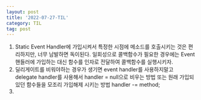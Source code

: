 ```yaml
---
layout: post
title: '2022-07-27-TIL'
category: TIL
tag: post
---
```


1. Static Event Handler에 가입시켜서 특정한 시점에 메소드를 호출시키는 것은 편리하지만, 너무 남발하면 독이된다. 일회성으로 콜백함수가 필요한 경우에는 Event 핸들러에 가입하는 대신 함수를 인자로 전달하여 콜백함수를 실행시키자.
2. 딜리게이트를 비워야하는 경우가 생기면 event handler를 사용하지말고 delegate handler를 사용해서 handler = null으로 비우는 방법 또는 원래 가입되있던 함수들을 모조리 가입해제 시키는 방법 handler -= method;
3. 